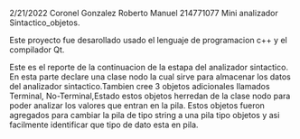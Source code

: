 2/21/2022 Coronel Gonzalez Roberto Manuel 214771077 Mini analizador Sintactico_objetos.

Este proyecto fue desarollado usado el lenguaje de programacion c++ y el compilador Qt.

Este es el reporte de la continuacion de la estapa del analizador sintactico. En esta parte declare una clase nodo la cual sirve para almacenar los datos del analizador sintactico.Tambien cree 3 objetos adicionales llamados Terminal, No-Terminal,Estado estos objetos herredan de la clase nodo para poder analizar los valores que entran en la pila. Estos objetos fueron agregados para cambiar la pila de tipo string a una pila tipo objetos y asi facilmente identificar que tipo de dato esta en pila.
